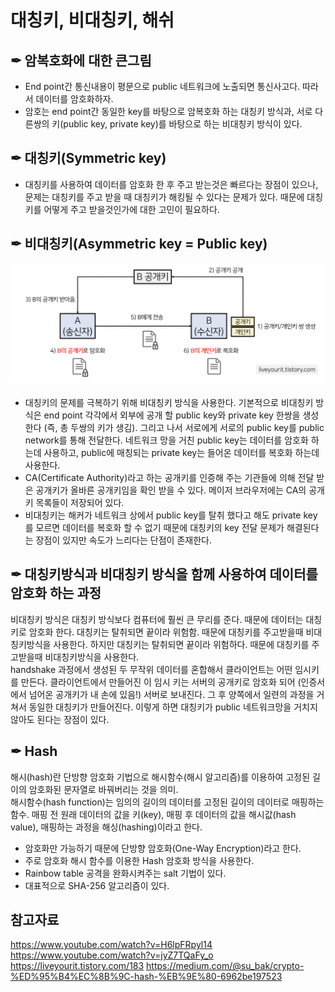 # 대칭키, 비대칭키, 해쉬

## ✒︎ 암복호화에 대한 큰그림 
- End point간 통신내용이 평문으로 public 네트워크에 노출되면 통신사고다. 따라서 데이터를 암호화하자. 
- 암호는 end point간 동일한 key를 바탕으로 암복호화 하는 대칭키 방식과, 서로 다른쌍의 키(public key, private key)를 바탕으로 하는 비대칭키 방식이 있다. 


## ✒︎ 대칭키(Symmetric key)
- 대칭키를 사용하여 데이터를 암호화 한 후 주고 받는것은 빠르다는 장점이 있으나, 문제는 대칭키를 주고 받을 때 대칭키가 해킹될 수 있다는 문제가 있다. 때문에 대칭키를 어떻게 주고 받을것인가에 대한 고민이 필요하다.


## ✒︎ 비대칭키(Asymmetric key = Public key)
![publickey](/img/security/비대칭키그림.png)
- 대칭키의 문제를 극복하기 위해 비대칭키 방식을 사용한다. 기본적으로 비대칭키 방식은 end point 각각에서 외부에 공개 할 public key와 private key 한쌍을 생성한다 (즉, 총 두쌍의 키가 생김). 그리고 나서 서로에게 서로의 public key를 public network를 통해 전달한다. 네트워크 망을 거친 public key는 데이터를 암호화 하는데 사용하고, public에 매칭되는 private key는 들어온 데이터를 복호화 하는데 사용한다. 
- CA(Certificate Authority)라고 하는 공개키를 인증해 주는 기관들에 의해 전달 받은 공개키가 올바른 공개키임을 확인 받을 수 있다. 메이저 브라우저에는 CA의 공개키 목록들이 저장되어 있다. 
- 비대칭키는 해커가 네트워크 상에서 public key를 탈취 했다고 해도 private key를 모르면 데이터를 복호화 할 수 없기 때문에 대칭키의 key 전달 문제가 해결된다는 장점이 있지만 속도가 느리다는 단점이 존재한다.

## ✒︎ 대칭키방식과 비대칭키 방식을 함께 사용하여 데이터를 암호화 하는 과정
비대칭키 방식은 대칭키 방식보다 컴퓨터에 훨씬 큰 무리를 준다. 때문에  데이터는 대칭키로 암호화 한다. 대칭키는 탈취되면 끝이라 위험함. 때문에 대칭키를 주고받을때 비대칭키방식을 사용한다. 하지만 대칭키는 탈취되면 끝이라 위험하다. 때문에 대칭키를 주고받을때 비대칭키방식을 사용한다.  
handshake 과정에서 생성된 두 무작위 데이터를 혼합해서 클라이언트는 어떤 임시키를 만든다. 클라이언트에서 만들어진 이 임시 키는 서버의 공개키로 암호화 되어 (인증서에서 넘어온 공개키가 내 손에 있음!) 서버로 보내진다. 그 후 양쪽에서 일련의 과정을 거쳐서  동일한 대칭키가 만들어진다. 이렇게 하면 대칭키가 public 네트워크망을 거치지 않아도 된다는 장점이 있다.


## ✒︎ Hash
해시(hash)란 단방향 암호화 기법으로 해시함수(해시 알고리즘)를 이용하여 고정된 길이의 암호화된 문자열로 바꿔버리는 것을 의미.  
해시함수(hash function)는 임의의 길이의 데이터를 고정된 길이의 데이터로 매핑하는 함수. 매핑 전 원래 데이터의 값을 키(key), 매핑 후 데이터의 값을 해시값(hash value), 매핑하는 과정을 해싱(hashing)이라고 한다.
  - 암호화만 가능하기 때문에 단방향 암호화(One-Way Encryption)라고 한다. 
  - 주로 암호화 해시 함수를 이용한 Hash 암호화 방식을 사용한다.
  - Rainbow table 공격을 완화시켜주는 salt 기법이 있다.
  - 대표적으로 SHA-256 알고리즘이 있다.

## 참고자료
https://www.youtube.com/watch?v=H6lpFRpyl14
https://www.youtube.com/watch?v=jyZ7TQaFy_o
https://liveyourit.tistory.com/183
https://medium.com/@su_bak/crypto-%ED%95%B4%EC%8B%9C-hash-%EB%9E%80-6962be197523